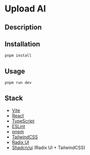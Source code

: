 # Upload AI

## Description

## Installation

```bash
pnpm install
```

## Usage

```bash
pnpm run dev
```

## Stack

- [Vite](https://vitejs.dev/)
- [React](https://reactjs.org/)
- [TypeScript](https://www.typescriptlang.org/)
- [ESLint](https://eslint.org/)
- [pnpm](https://pnpm.io/)
- [TailwindCSS](https://tailwindcss.com/)
- [Radix UI](https://www.radix-ui.com/)
- [Shadcn/ui](https://ui.shadcn.com) (Radix UI + TailwindCSS)
